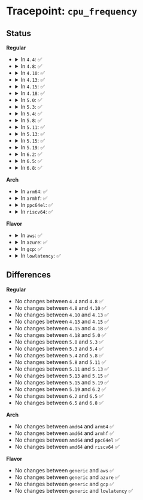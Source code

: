 # Tracepoint: <code>cpu_frequency</code>

## Status
<b>Regular</b>
<ul>
<li>
<details>
<summary>In <code>4.4</code>: ✅</summary>

Event:

```c
struct trace_event_raw_cpu {
    struct trace_entry ent;
    u32 state;
    u32 cpu_id;
    char __data[0];
};
```
Function:

```c
void trace_event_raw_event_cpu(void *__data, unsigned int state, unsigned int cpu_id);
```
</details>
</li>
<li>
<details>
<summary>In <code>4.8</code>: ✅</summary>

Event:

```c
struct trace_event_raw_cpu {
    struct trace_entry ent;
    u32 state;
    u32 cpu_id;
    char __data[0];
};
```
Function:

```c
void trace_event_raw_event_cpu(void *__data, unsigned int state, unsigned int cpu_id);
```
</details>
</li>
<li>
<details>
<summary>In <code>4.10</code>: ✅</summary>

Event:

```c
struct trace_event_raw_cpu {
    struct trace_entry ent;
    u32 state;
    u32 cpu_id;
    char __data[0];
};
```
Function:

```c
void trace_event_raw_event_cpu(void *__data, unsigned int state, unsigned int cpu_id);
```
</details>
</li>
<li>
<details>
<summary>In <code>4.13</code>: ✅</summary>

Event:

```c
struct trace_event_raw_cpu {
    struct trace_entry ent;
    u32 state;
    u32 cpu_id;
    char __data[0];
};
```
Function:

```c
void trace_event_raw_event_cpu(void *__data, unsigned int state, unsigned int cpu_id);
```
</details>
</li>
<li>
<details>
<summary>In <code>4.15</code>: ✅</summary>

Event:

```c
struct trace_event_raw_cpu {
    struct trace_entry ent;
    u32 state;
    u32 cpu_id;
    char __data[0];
};
```
Function:

```c
void trace_event_raw_event_cpu(void *__data, unsigned int state, unsigned int cpu_id);
```
</details>
</li>
<li>
<details>
<summary>In <code>4.18</code>: ✅</summary>

Event:

```c
struct trace_event_raw_cpu {
    struct trace_entry ent;
    u32 state;
    u32 cpu_id;
    char __data[0];
};
```
Function:

```c
void trace_event_raw_event_cpu(void *__data, unsigned int state, unsigned int cpu_id);
```
</details>
</li>
<li>
<details>
<summary>In <code>5.0</code>: ✅</summary>

Event:

```c
struct trace_event_raw_cpu {
    struct trace_entry ent;
    u32 state;
    u32 cpu_id;
    char __data[0];
};
```
Function:

```c
void trace_event_raw_event_cpu(void *__data, unsigned int state, unsigned int cpu_id);
```
</details>
</li>
<li>
<details>
<summary>In <code>5.3</code>: ✅</summary>

Event:

```c
struct trace_event_raw_cpu {
    struct trace_entry ent;
    u32 state;
    u32 cpu_id;
    char __data[0];
};
```
Function:

```c
void trace_event_raw_event_cpu(void *__data, unsigned int state, unsigned int cpu_id);
```
</details>
</li>
<li>
<details>
<summary>In <code>5.4</code>: ✅</summary>

Event:

```c
struct trace_event_raw_cpu {
    struct trace_entry ent;
    u32 state;
    u32 cpu_id;
    char __data[0];
};
```
Function:

```c
void trace_event_raw_event_cpu(void *__data, unsigned int state, unsigned int cpu_id);
```
</details>
</li>
<li>
<details>
<summary>In <code>5.8</code>: ✅</summary>

Event:

```c
struct trace_event_raw_cpu {
    struct trace_entry ent;
    u32 state;
    u32 cpu_id;
    char __data[0];
};
```
Function:

```c
void trace_event_raw_event_cpu(void *__data, unsigned int state, unsigned int cpu_id);
```
</details>
</li>
<li>
<details>
<summary>In <code>5.11</code>: ✅</summary>

Event:

```c
struct trace_event_raw_cpu {
    struct trace_entry ent;
    u32 state;
    u32 cpu_id;
    char __data[0];
};
```
Function:

```c
void trace_event_raw_event_cpu(void *__data, unsigned int state, unsigned int cpu_id);
```
</details>
</li>
<li>
<details>
<summary>In <code>5.13</code>: ✅</summary>

Event:

```c
struct trace_event_raw_cpu {
    struct trace_entry ent;
    u32 state;
    u32 cpu_id;
    char __data[0];
};
```
Function:

```c
void trace_event_raw_event_cpu(void *__data, unsigned int state, unsigned int cpu_id);
```
</details>
</li>
<li>
<details>
<summary>In <code>5.15</code>: ✅</summary>

Event:

```c
struct trace_event_raw_cpu {
    struct trace_entry ent;
    u32 state;
    u32 cpu_id;
    char __data[0];
};
```
Function:

```c
void trace_event_raw_event_cpu(void *__data, unsigned int state, unsigned int cpu_id);
```
</details>
</li>
<li>
<details>
<summary>In <code>5.19</code>: ✅</summary>

Event:

```c
struct trace_event_raw_cpu {
    struct trace_entry ent;
    u32 state;
    u32 cpu_id;
    char __data[0];
};
```
Function:

```c
void trace_event_raw_event_cpu(void *__data, unsigned int state, unsigned int cpu_id);
```
</details>
</li>
<li>
<details>
<summary>In <code>6.2</code>: ✅</summary>

Event:

```c
struct trace_event_raw_cpu {
    struct trace_entry ent;
    u32 state;
    u32 cpu_id;
    char __data[0];
};
```
Function:

```c
void trace_event_raw_event_cpu(void *__data, unsigned int state, unsigned int cpu_id);
```
</details>
</li>
<li>
<details>
<summary>In <code>6.5</code>: ✅</summary>

Event:

```c
struct trace_event_raw_cpu {
    struct trace_entry ent;
    u32 state;
    u32 cpu_id;
    char __data[0];
};
```
Function:

```c
void trace_event_raw_event_cpu(void *__data, unsigned int state, unsigned int cpu_id);
```
</details>
</li>
<li>
<details>
<summary>In <code>6.8</code>: ✅</summary>

Event:

```c
struct trace_event_raw_cpu {
    struct trace_entry ent;
    u32 state;
    u32 cpu_id;
    char __data[0];
};
```
Function:

```c
void trace_event_raw_event_cpu(void *__data, unsigned int state, unsigned int cpu_id);
```
</details>
</li>
</ul>
<b>Arch</b>
<ul>
<li>
<details>
<summary>In <code>arm64</code>: ✅</summary>

Event:

```c
struct trace_event_raw_cpu {
    struct trace_entry ent;
    u32 state;
    u32 cpu_id;
    char __data[0];
};
```
Function:

```c
void trace_event_raw_event_cpu(void *__data, unsigned int state, unsigned int cpu_id);
```
</details>
</li>
<li>
<details>
<summary>In <code>armhf</code>: ✅</summary>

Event:

```c
struct trace_event_raw_cpu {
    struct trace_entry ent;
    u32 state;
    u32 cpu_id;
    char __data[0];
};
```
Function:

```c
void trace_event_raw_event_cpu(void *__data, unsigned int state, unsigned int cpu_id);
```
</details>
</li>
<li>
<details>
<summary>In <code>ppc64el</code>: ✅</summary>

Event:

```c
struct trace_event_raw_cpu {
    struct trace_entry ent;
    u32 state;
    u32 cpu_id;
    char __data[0];
};
```
Function:

```c
void trace_event_raw_event_cpu(void *__data, unsigned int state, unsigned int cpu_id);
```
</details>
</li>
<li>
<details>
<summary>In <code>riscv64</code>: ✅</summary>

Event:

```c
struct trace_event_raw_cpu {
    struct trace_entry ent;
    u32 state;
    u32 cpu_id;
    char __data[0];
};
```
Function:

```c
void trace_event_raw_event_cpu(void *__data, unsigned int state, unsigned int cpu_id);
```
</details>
</li>
</ul>
<b>Flavor</b>
<ul>
<li>
<details>
<summary>In <code>aws</code>: ✅</summary>

Event:

```c
struct trace_event_raw_cpu {
    struct trace_entry ent;
    u32 state;
    u32 cpu_id;
    char __data[0];
};
```
Function:

```c
void trace_event_raw_event_cpu(void *__data, unsigned int state, unsigned int cpu_id);
```
</details>
</li>
<li>
<details>
<summary>In <code>azure</code>: ✅</summary>

Event:

```c
struct trace_event_raw_cpu {
    struct trace_entry ent;
    u32 state;
    u32 cpu_id;
    char __data[0];
};
```
Function:

```c
void trace_event_raw_event_cpu(void *__data, unsigned int state, unsigned int cpu_id);
```
</details>
</li>
<li>
<details>
<summary>In <code>gcp</code>: ✅</summary>

Event:

```c
struct trace_event_raw_cpu {
    struct trace_entry ent;
    u32 state;
    u32 cpu_id;
    char __data[0];
};
```
Function:

```c
void trace_event_raw_event_cpu(void *__data, unsigned int state, unsigned int cpu_id);
```
</details>
</li>
<li>
<details>
<summary>In <code>lowlatency</code>: ✅</summary>

Event:

```c
struct trace_event_raw_cpu {
    struct trace_entry ent;
    u32 state;
    u32 cpu_id;
    char __data[0];
};
```
Function:

```c
void trace_event_raw_event_cpu(void *__data, unsigned int state, unsigned int cpu_id);
```
</details>
</li>
</ul>

## Differences
<b>Regular</b>
<ul>
<li>
No changes between <code>4.4</code> and <code>4.8</code> ✅
</li>
<li>
No changes between <code>4.8</code> and <code>4.10</code> ✅
</li>
<li>
No changes between <code>4.10</code> and <code>4.13</code> ✅
</li>
<li>
No changes between <code>4.13</code> and <code>4.15</code> ✅
</li>
<li>
No changes between <code>4.15</code> and <code>4.18</code> ✅
</li>
<li>
No changes between <code>4.18</code> and <code>5.0</code> ✅
</li>
<li>
No changes between <code>5.0</code> and <code>5.3</code> ✅
</li>
<li>
No changes between <code>5.3</code> and <code>5.4</code> ✅
</li>
<li>
No changes between <code>5.4</code> and <code>5.8</code> ✅
</li>
<li>
No changes between <code>5.8</code> and <code>5.11</code> ✅
</li>
<li>
No changes between <code>5.11</code> and <code>5.13</code> ✅
</li>
<li>
No changes between <code>5.13</code> and <code>5.15</code> ✅
</li>
<li>
No changes between <code>5.15</code> and <code>5.19</code> ✅
</li>
<li>
No changes between <code>5.19</code> and <code>6.2</code> ✅
</li>
<li>
No changes between <code>6.2</code> and <code>6.5</code> ✅
</li>
<li>
No changes between <code>6.5</code> and <code>6.8</code> ✅
</li>
</ul>
<b>Arch</b>
<ul>
<li>
No changes between <code>amd64</code> and <code>arm64</code> ✅
</li>
<li>
No changes between <code>amd64</code> and <code>armhf</code> ✅
</li>
<li>
No changes between <code>amd64</code> and <code>ppc64el</code> ✅
</li>
<li>
No changes between <code>amd64</code> and <code>riscv64</code> ✅
</li>
</ul>
<b>Flavor</b>
<ul>
<li>
No changes between <code>generic</code> and <code>aws</code> ✅
</li>
<li>
No changes between <code>generic</code> and <code>azure</code> ✅
</li>
<li>
No changes between <code>generic</code> and <code>gcp</code> ✅
</li>
<li>
No changes between <code>generic</code> and <code>lowlatency</code> ✅
</li>
</ul>

